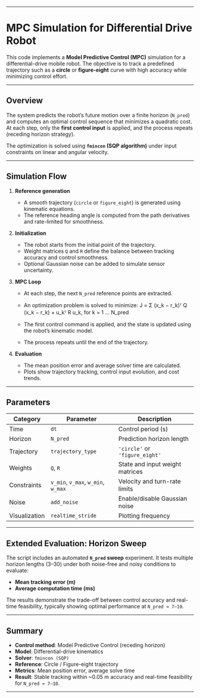 
---

# MPC Simulation for Differential Drive Robot 

This code implements a **Model Predictive Control (MPC)** simulation for a differential-drive mobile robot.
The objective is to track a predefined trajectory such as a **circle** or **figure-eight** curve with high accuracy while minimizing control effort.

---

## Overview

The system predicts the robot’s future motion over a finite horizon (`N_pred`) and computes an optimal control sequence that minimizes a quadratic cost.
At each step, only the **first control input** is applied, and the process repeats (receding horizon strategy).

The optimization is solved using **`fmincon` (SQP algorithm)** under input constraints on linear and angular velocity.

---

## Simulation Flow

1. **Reference generation**

   * A smooth trajectory (`circle` or `figure_eight`) is generated using kinematic equations.
   * The reference heading angle is computed from the path derivatives and rate-limited for smoothness.

2. **Initialization**

   * The robot starts from the initial point of the trajectory.
   * Weight matrices `Q` and `R` define the balance between tracking accuracy and control smoothness.
   * Optional Gaussian noise can be added to simulate sensor uncertainty.

3. **MPC Loop**

   * At each step, the next `N_pred` reference points are extracted.
   * An optimization problem is solved to minimize:
J = Σ (x_k − r_k)ᵀ Q (x_k − r_k) + u_kᵀ R u_k,   for k = 1 ... N_pred

   * The first control command is applied, and the state is updated using the robot’s kinematic model.
   * The process repeats until the end of the trajectory.

4. **Evaluation**

   * The mean position error and average solver time are calculated.
   * Plots show trajectory tracking, control input evolution, and cost trends.

---

## Parameters

| Category      | Parameter                          | Description                     |
| ------------- | ---------------------------------- | ------------------------------- |
| Time          | `dt`                               | Control period (s)              |
| Horizon       | `N_pred`                           | Prediction horizon length       |
| Trajectory    | `trajectory_type`                  | `'circle'` or `'figure_eight'`  |
| Weights       | `Q`, `R`                           | State and input weight matrices |
| Constraints   | `v_min`, `v_max`, `w_min`, `w_max` | Velocity and turn-rate limits   |
| Noise         | `add_noise`                        | Enable/disable Gaussian noise   |
| Visualization | `realtime_stride`                  | Plotting frequency              |

---

## Extended Evaluation: Horizon Sweep

The script includes an automated **`N_pred` sweep** experiment.
It tests multiple horizon lengths (3–30) under both noise-free and noisy conditions to evaluate:

* **Mean tracking error (m)**
* **Average computation time (ms)**

The results demonstrate the trade-off between control accuracy and real-time feasibility, typically showing optimal performance at `N_pred ≈ 7–10`.

---

## Summary

* **Control method**: Model Predictive Control (receding horizon)
* **Model**: Differential-drive kinematics
* **Solver**: `fmincon (SQP)`
* **Reference**: Circle / Figure-eight trajectory
* **Metrics**: Mean position error, average solve time
* **Result**: Stable tracking within ~0.05 m accuracy and real-time feasibility for `N_pred ≈ 7–10`.

---
